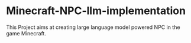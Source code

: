 # Minecraft-NPC-llm-implementation
This Project aims at creating large language model powered NPC in the game Minecraft.
